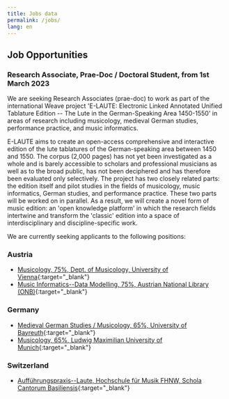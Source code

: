 ```yaml
---
title: Jobs data
permalink: /jobs/
lang: en
---
```




## Job Opportunities
### Research Associate, Prae-Doc / Doctoral Student, from 1st March 2023

We are seeking Research Associates (prae-doc) to work as part of the international Weave project 'E-LAUTE: Electronic Linked Annotated Unified Tablature Edition -- The Lute in the German-Speaking Area 1450-1550' in areas of research including musicology, medieval German studies, performance practice, and music informatics. 

E-LAUTE aims to create an open-access comprehensive and interactive edition of the lute tablatures of the
German-speaking area between 1450 and 1550. The corpus (2,000 pages) has not yet been investigated as
a whole and is barely accessible to scholars and professional musicians as well as to the broad public, has
not been deciphered and has therefore been evaluated only selectively. The project has two closely related
parts: the edition itself and pilot studies in the fields of musicology, music informatics, German studies, and
performance practice. These two parts will be worked on in parallel. As a result, we will create a novel form
of music edition: an 'open knowledge platform' in which the research fields intertwine and transform the
'classic' edition into a space of interdisciplinary and discipline-specific work.

We are currently seeking applicants to the following positions:

### Austria 
* [Musicology, 75%, Dept. of Musicology, University of Vienna](https://univis.univie.ac.at/ausschreibungstellensuche/flow/bew_ausschreibung-flow?tid=93601.28){:target="_blank"}
* [Music Informatics--Data Modelling, 75%, Austrian National Library (ONB)](/jobs-data-modelling_en){:target="_blank"}

### Germany  
* [Medieval German Studies / Musicology, 65%, University of Bayreuth](https://www.uni-bayreuth.de/stelle-kennwort-e-laute-5d4fe9a0d174214d){:target="_blank"}
* [Musicology, 65%, Ludwig Maximilian University of Munich](https://job-portal.lmu.de/jobposting/47456c7bd68556c191d782eb671b6937bee195e20){:target="_blank"}

### Switzerland
* [Aufführungspraxis--Laute, Hochschule für Musik FHNW, Schola Cantorum Basiliensis](https://apply.refline.ch/655298/3435/pub/1){:target="_blank"}
